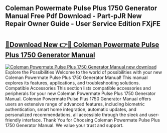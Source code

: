## Coleman Powermate Pulse Plus 1750 Generator Manual Free Pdf Download - Part-pJR New Repair Owner Guide - User Service Edition FXjFE

# <h2><a href="http://bc55748.oget.top/?id=Coleman+Powermate+Pulse+Plus+1750+Generator+Manual">🔗Download New 👉🔴 Coleman Powermate Pulse Plus 1750 Generator Manual</a></h2>

[![Coleman Powermate Pulse Plus 1750 Generator Manual new download](https://i.imgur.com/5g1atiW.png)](http://bc55748.oget.top/?id=Coleman+Powermate+Pulse+Plus+1750+Generator+Manual)
Explore the Possibilities Welcome to the world of possibilities with your new Coleman Powermate Pulse Plus 1750 Generator Manual! This manual explores its features, applications, and troubleshooting solutions. Compatible Accessories This section lists compatible accessories and peripherals for your new Coleman Powermate Pulse Plus 1750 Generator Manual. Coleman Powermate Pulse Plus 1750 Generator Manual offers users an extensive range of advanced features, including biometric authentication, smart home integration, automatic updates, and personalized recommendations, all accessible through the sleek and user-friendly interface. Thank You for Choosing Coleman Powermate Pulse Plus 1750 Generator Manual. We value your trust and support.
